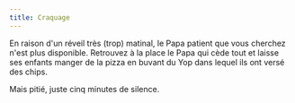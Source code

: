 ```yaml
---
title: Craquage
---
```


En raison d'un réveil très (trop) matinal, le Papa patient que vous cherchez
n'est plus disponible. Retrouvez à la place le Papa qui cède tout et laisse ses
enfants manger de la pizza en buvant du Yop dans lequel ils ont versé des chips.

Mais pitié, juste cinq minutes de silence.
